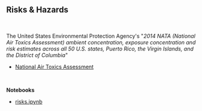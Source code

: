 ﻿## Risks & Hazards 

<br>

The United States Environmental Protection Agency's "*2014 NATA (National Air Toxics Assessment) ambient concentration, exposure concentration and risk estimates across all 50 U.S. states, Puerto Rico, the Virgin Islands, and the District of Columbia*"

* [National Air Toxics Assessment](https://www.epa.gov/national-air-toxics-assessment/2014-nata-assessment-results)

<br>

**Notebooks**

* [risks.ipynb](https://colab.research.google.com/github/briefings/sars/blob/develop/fundamentals/risks/research/risks.ipynb)